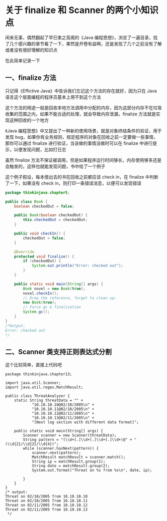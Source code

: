 # 关于 finalize 和 Scanner 的两个小知识点

闲来无事，偶然翻起了早已束之高阁的《Java 编程思想》，浏览了一遍目录，找了几个感兴趣的章节看了一下，果然是开卷有益啊，还是发现了几个之前没有了解或者没有很好理解的知识点

在此简单记录一下

## 一、finalize 方法

只记得《Effictive Java》中告诉我们忘记这个方法的存在就好，因为只在 Java 语言这个层面编程的程序员基本上用不到这个方法

这个方法的用途一般是回收本地方法调用中分配的内存，因为这部分内存不在垃圾收集的范围之内，如果不能合适的处理，就会导致内存泄漏，finalize 方法就是实现这种回收的一个地方

《Java 编程思想》中又提出了一种新的使用场景，就是对象终结条件的验证，用于发现 bug，如果你有业务规则，规定程序的对象在回收之前一定要做一些事情，那你可以通过 finalize 进行验证，当该做的事情没做时可以在 finalize 中进行提示，以便发现问题，比如打日志

虽然 finalize 方法不保证被调用，但是如果程序运行时间够长，内存使用够多还是会触发的，这样也就能发现问题，书中给了一个例子

这个例子假设，每本借出去的书在回收之前都应该 check in，在 finalize 中判断了一下，如果没有 check in，则打印一条错误消息，以便可以发现错误

```java
package thinkinjava.chapter5;

public class Book {
    boolean checkedOut = false;

    public Book(boolean checkedOut) {
        this.checkedOut = checkedOut;
    }

    public void checkIn() {
        checkedOut = false;
    }

    @Override
    protected void finalize() {
        if (checkedOut) {
            System.out.println("Error: checked out");
        }
    }

    public static void main(String[] args) {
        Book novel = new Book(true);
        novel.checkIn();
        // Drop the reference, forget to clean up:
        new Book(true);
        // Force gc & finalization
        System.gc();
    }
}
/*Output:
Error: checked out
*/
```

## 二、Scanner 类支持正则表达式分割

这个比较简单，直接上代码吧

```
package thinkinjava.chapter13;

import java.util.Scanner;
import java.util.regex.MatchResult;

public class ThreatAnalyzer {
    static String threatData = "" +
            "10.10.10.10@02/10/2005\n" +
            "10.10.10.11@02/10/2005\n" +
            "10.10.10.12@02/11/2005\n" +
            "10.10.10.13@02/11/2005\n" +
            "[Next log section with different data format]";

    public static void main(String[] args) {
        Scanner scanner = new Scanner(threatData);
        String pattern = "(\\d+[.]\\d+[.]\\d+[.]\\d+)@" + "(\\d{2}/\\d{2}/\\d{4})";
        while (scanner.hasNext(pattern)) {
            scanner.next(pattern);
            MatchResult matchResult = scanner.match();
            String ip = matchResult.group(1);
            String date = matchResult.group(2);
            System.out.format("Threat on %s from %s\n", date, ip);

        }
    }
}
/* output:
Threat on 02/10/2005 from 10.10.10.10
Threat on 02/10/2005 from 10.10.10.11
Threat on 02/11/2005 from 10.10.10.12
Threat on 02/11/2005 from 10.10.10.13
 */
 ```
